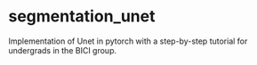 # segmentation_unet
Implementation of Unet in pytorch with a step-by-step tutorial for undergrads in the BICI group.
